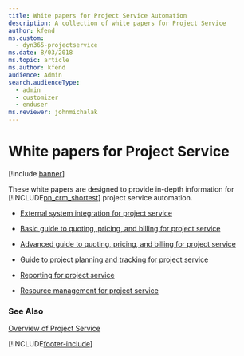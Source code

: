 ```yaml
---
title: White papers for Project Service Automation
description: A collection of white papers for Project Service
author: kfend
ms.custom: 
  - dyn365-projectservice
ms.date: 8/03/2018
ms.topic: article
ms.author: kfend
audience: Admin
search.audienceType: 
  - admin
  - customizer
  - enduser
ms.reviewer: johnmichalak
---
```

# White papers for Project Service

[!include [banner](../includes/psa-now-project-operations.md)]

These white papers are designed to provide in-depth information for [!INCLUDE[pn_crm_shortest](../includes/pn-crm-shortest.md)] project service automation.

-   [External system integration for project service](https://go.microsoft.com/fwlink/?LinkId=825445)

-   [Basic guide to quoting, pricing, and billing for project service](https://go.microsoft.com/fwlink/?LinkId=825241)

-   [Advanced guide to quoting, pricing, and billing for project service](https://go.microsoft.com/fwlink/?LinkId=825242)

-   [Guide to project planning and tracking for project service](https://go.microsoft.com/fwlink/?LinkId=825243)

-   [Reporting for project service](https://go.microsoft.com/fwlink/?LinkId=825446)

-   [Resource management for project service](https://go.microsoft.com/fwlink/?LinkId=825244)

### See Also
 [Overview of Project Service](../psa/overview.md)


[!INCLUDE[footer-include](../includes/footer-banner.md)]

